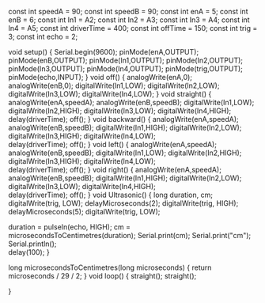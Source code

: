 const int speedA = 90;
const int speedB = 90;
const int enA = 5;
const int enB = 6;
const int In1 = A2;
const int In2 = A3;
const int In3 = A4;
const int In4 = A5;
const int driverTime = 400;
const int offTime = 150;
const int trig = 3; 
const int echo = 2;

void setup() {
Serial.begin(9600);
pinMode(enA,OUTPUT);
pinMode(enB,OUTPUT);
pinMode(In1,OUTPUT);
pinMode(In2,OUTPUT);
pinMode(In3,OUTPUT);
pinMode(In4,OUTPUT);
pinMode(trig,OUTPUT);
pinMode(echo,INPUT);
}
void off()
{
analogWrite(enA,0);
analogWrite(enB,0);
digitalWrite(In1,LOW);
digitalWrite(In2,LOW);
digitalWrite(In3,LOW); 
digitalWrite(In4,LOW); 
}
void straight()
{
analogWrite(enA,speedA);
analogWrite(enB,speedB);
digitalWrite(In1,LOW);
digitalWrite(In2,HIGH);
digitalWrite(In3,LOW); 
digitalWrite(In4,HIGH);   
delay(driverTime);
off();
}
void backward()
{
  analogWrite(enA,speedA);
analogWrite(enB,speedB);
digitalWrite(In1,HIGH);
digitalWrite(In2,LOW);
digitalWrite(In3,HIGH); 
digitalWrite(In4,LOW);   
delay(driverTime);
off();
}
void left()
{
   analogWrite(enA,speedA);
analogWrite(enB,speedB);
digitalWrite(In1,LOW);
digitalWrite(In2,HIGH);
digitalWrite(In3,HIGH); 
digitalWrite(In4,LOW);   
delay(driverTime);
off();
}
void right()
{
analogWrite(enA,speedA);
analogWrite(enB,speedB);
digitalWrite(In1,HIGH);
digitalWrite(In2,LOW);
digitalWrite(In3,LOW); 
digitalWrite(In4,HIGH);   
delay(driverTime);
off();
}
void Ultrasonic()
{
   long duration, cm;      
  digitalWrite(trig, LOW);
  delayMicroseconds(2);
  digitalWrite(trig, HIGH);
  delayMicroseconds(5);
  digitalWrite(trig, LOW);
  
  duration = pulseIn(echo, HIGH);
  cm = microsecondsToCentimetres(duration);
   Serial.print(cm);
  Serial.print("cm");
  Serial.println();  
  delay(100);
}

long microsecondsToCentimetres(long microseconds)
{
  return microseconds / 29 / 2;
}
void loop() {
straight();
straight();

}
